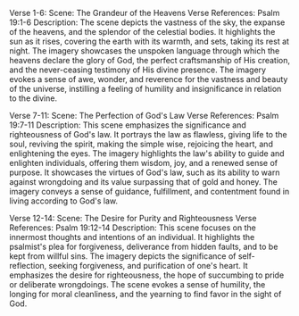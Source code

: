 Verse 1-6:
Scene: The Grandeur of the Heavens
Verse References: Psalm 19:1-6
Description: The scene depicts the vastness of the sky, the expanse of the heavens, and the splendor of the celestial bodies. It highlights the sun as it rises, covering the earth with its warmth, and sets, taking its rest at night. The imagery showcases the unspoken language through which the heavens declare the glory of God, the perfect craftsmanship of His creation, and the never-ceasing testimony of His divine presence. The imagery evokes a sense of awe, wonder, and reverence for the vastness and beauty of the universe, instilling a feeling of humility and insignificance in relation to the divine.

Verse 7-11:
Scene: The Perfection of God's Law
Verse References: Psalm 19:7-11
Description: This scene emphasizes the significance and righteousness of God's law. It portrays the law as flawless, giving life to the soul, reviving the spirit, making the simple wise, rejoicing the heart, and enlightening the eyes. The imagery highlights the law's ability to guide and enlighten individuals, offering them wisdom, joy, and a renewed sense of purpose. It showcases the virtues of God's law, such as its ability to warn against wrongdoing and its value surpassing that of gold and honey. The imagery conveys a sense of guidance, fulfillment, and contentment found in living according to God's law.

Verse 12-14:
Scene: The Desire for Purity and Righteousness
Verse References: Psalm 19:12-14
Description: This scene focuses on the innermost thoughts and intentions of an individual. It highlights the psalmist's plea for forgiveness, deliverance from hidden faults, and to be kept from willful sins. The imagery depicts the significance of self-reflection, seeking forgiveness, and purification of one's heart. It emphasizes the desire for righteousness, the hope of succumbing to pride or deliberate wrongdoings. The scene evokes a sense of humility, the longing for moral cleanliness, and the yearning to find favor in the sight of God.